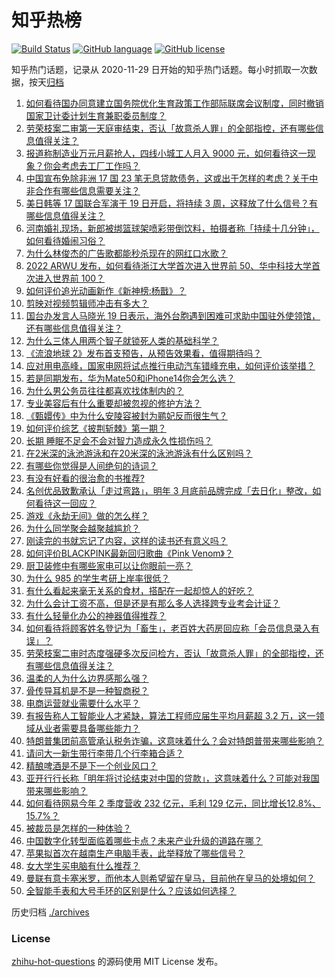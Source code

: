 # 知乎热榜
[![Build Status](https://github.com/ToWeLong/zhihu-hot-questions/workflows/CI/badge.svg)](https://github.com/ToWeLong/zhihu-hot-questions/actions)
[![GitHub language](https://img.shields.io/badge/language-golang-orange.svg)](https://golang.org/)
[![GitHub license](https://img.shields.io/github/license/ToWeLong/zhihu-hot-questions)](https://github.com/ToWeLong/zhihu-hot-questions/blob/main/LICENSE)

知乎热门话题，记录从 2020-11-29 日开始的知乎热门话题。每小时抓取一次数据，按天[归档](./archives)

<!-- BEGIN -->

1. [如何看待国办同意建立国务院优化生育政策工作部际联席会议制度，同时撤销国家卫计委计划生育兼职委员制度？](https://www.zhihu.com/question/549098329)
1. [劳荣枝案二审第一天庭审结束，否认「故意杀人罪」的全部指控，还有哪些信息值得关注？](https://www.zhihu.com/question/548977991)
1. [报道称制造业万元月薪抢人，四线小城工人月入 9000 元，如何看待这一现象？你会考虑去工厂工作吗？](https://www.zhihu.com/question/549098446)
1. [中国宣布免除非洲 17 国 23 笔无息贷款债务，这或出于怎样的考虑？关于中非合作有哪些信息需要关注？](https://www.zhihu.com/question/549126107)
1. [美日韩等 17 国联合军演于 19 日开启，将持续 3 周，这释放了什么信号？有哪些信息值得关注？](https://www.zhihu.com/question/549125830)
1. [河南婚礼现场，新郎被绑篮球架喷彩带倒饮料，拍摄者称「持续十几分钟」，如何看待婚闹习俗？](https://www.zhihu.com/question/548919699)
1. [为什么林俊杰的广告歌都能秒杀现在的网红口水歌？](https://www.zhihu.com/question/548963436)
1. [2022 ARWU 发布，如何看待浙江大学首次进入世界前 50、华中科技大学首次进入世界前 100？](https://www.zhihu.com/question/548484970)
1. [如何评价追光动画新作《新神榜:杨戬》？](https://www.zhihu.com/question/525103749)
1. [剪映对视频剪辑师冲击有多大？](https://www.zhihu.com/question/397058055)
1. [国台办发言人马晓光 19 日表示，海外台胞遇到困难可求助中国驻外使领馆，还有哪些信息值得关注？](https://www.zhihu.com/question/549080347)
1. [为什么三体人用两个智子就锁死人类的基础科学？](https://www.zhihu.com/question/548907648)
1. [《流浪地球 2》发布首支预告，从预告效果看，值得期待吗？](https://www.zhihu.com/question/549127150)
1. [应对用电高峰，国家电网将试点推行电动汽车错峰充电，如何评价该举措？](https://www.zhihu.com/question/549043006)
1. [若是同期发布，华为Mate50和iPhone14你会怎么选？](https://www.zhihu.com/question/548798883)
1. [为什么男公务员往往都喜欢找体制内的？](https://www.zhihu.com/question/548818644)
1. [专业美容后有什么重要却被忽视的修护方法？](https://www.zhihu.com/question/549084862)
1. [《甄嬛传》中为什么安陵容被封为鹂妃反而很生气？](https://www.zhihu.com/question/294012988)
1. [如何评价综艺《披荆斩棘》第一期？](https://www.zhihu.com/question/549071370)
1. [长期 睡眠不足会不会对智力造成永久性损伤吗？](https://www.zhihu.com/question/419444022)
1. [在2米深的泳池游泳和在20米深的泳池游泳有什么区别吗？](https://www.zhihu.com/question/393242825)
1. [有哪些你觉得是人间绝句的诗词？](https://www.zhihu.com/question/287378875)
1. [有没有好看的很治愈的书推荐?](https://www.zhihu.com/question/540223403)
1. [名创优品致歉承认「走过弯路」，明年 3 月底前品牌完成「去日化」整改，如何看待这一回应？](https://www.zhihu.com/question/548966447)
1. [游戏《永劫无间》做的怎么样？](https://www.zhihu.com/question/456697281)
1. [为什么同学聚会越聚越尴尬？](https://www.zhihu.com/question/20036820)
1. [刚读完的书就忘记了内容，这样的读书还有意义吗？](https://www.zhihu.com/question/548283534)
1. [如何评价BLACKPINK最新回归歌曲《Pink Venom》？](https://www.zhihu.com/question/549074781)
1. [厨卫装修中有哪些家电可以让你眼前一亮？](https://www.zhihu.com/question/548918724)
1. [为什么 985 的学生考研上岸率很低？](https://www.zhihu.com/question/354307631)
1. [有什么看起来毫无关系的食材，搭配在一起却惊人的好吃？](https://www.zhihu.com/question/542322458)
1. [为什么会计工资不高，但是还是有那么多人选择跨专业考会计证？](https://www.zhihu.com/question/535887418)
1. [有什么轻量化办公的神器值得推荐？](https://www.zhihu.com/question/548071372)
1. [如何看待将顾客姓名登记为「畜生」，老百姓大药房回应称「会员信息录入有误」？](https://www.zhihu.com/question/548919828)
1. [劳荣枝案二审时态度强硬多次反问检方，否认「故意杀人罪」的全部指控，还有哪些信息值得关注？](https://www.zhihu.com/question/549090333)
1. [温柔的人为什么边界感那么强？](https://www.zhihu.com/question/496548967)
1. [骨传导耳机是不是一种智商税？](https://www.zhihu.com/question/524011296)
1. [电商运营就业需要什么水平？](https://www.zhihu.com/question/457939217)
1. [有报告称人工智能业人才紧缺，算法工程师应届生平均月薪超 3.2 万，这一领域从业者需要具备哪些能力？](https://www.zhihu.com/question/549057469)
1. [特朗普集团前高管承认税务诈骗，这意味着什么？会对特朗普带来哪些影响？](https://www.zhihu.com/question/549070505)
1. [请问大一新生带行李带几个行李箱合适？](https://www.zhihu.com/question/545025688)
1. [精酿啤酒是不是下一个创业风口？](https://www.zhihu.com/question/372242264)
1. [亚开行行长称「明年将讨论结束对中国的贷款」，这意味着什么？可能对我国带来哪些影响？](https://www.zhihu.com/question/549116732)
1. [如何看待网易今年 2 季度营收 232 亿元，毛利 129 亿元，同比增长12.8%、15.7%？](https://www.zhihu.com/question/548972639)
1. [被裁员是怎样的一种体验？](https://www.zhihu.com/question/27843346)
1. [中国数字化转型面临着哪些卡点？未来产业升级的道路在哪？](https://www.zhihu.com/question/549000231)
1. [苹果拟首次在越南生产电脑手表，此举释放了哪些信号？](https://www.zhihu.com/question/548773134)
1. [女大学生买电脑有什么推荐？](https://www.zhihu.com/question/548982176)
1. [曼联有意卡塞米罗，而他本人则希望留在皇马，目前他在皇马的处境如何？](https://www.zhihu.com/question/548800644)
1. [全智能手表和大号手环的区别是什么？应该如何选择？](https://www.zhihu.com/question/549039167)

<!-- END -->

历史归档 [./archives](./archives)


### License
[zhihu-hot-questions](https://github.com/towelong/zhihu-hot-questions) 的源码使用 MIT License 发布。